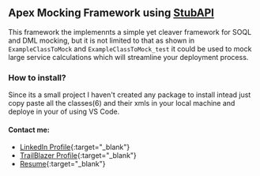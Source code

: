 ## Apex Mocking Framework using [StubAPI](https://developer.salesforce.com/docs/atlas.en-us.apexcode.meta/apexcode/apex_testing_stub_api.htm)
This framework the implemennts a simple yet cleaver framework for SOQL and DML mocking, but it is not limited to that as shown in `ExampleClassToMock` and `ExampleClassToMock_test` it could be used to mock large service calculations which will streamline your deployment process. 
### How to install? 
Since its a small project I haven't created any package to install intead just copy paste all the classes(6) and their xmls in your local machine and deploye in your of using VS Code.
#### Contact me:
* [LinkedIn Profile](https://www.linkedin.com/in/vishal-das-alpha){:target="_blank"} 
* [TrailBlazer Profile](https://www.salesforce.com/trailblazer/vidas14){:target="_blank"} 
* [Resume](https://vishaldas.in/){:target="_blank"} 
